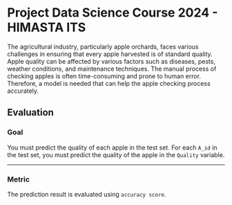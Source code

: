 # Project Data Science Course 2024 - HIMASTA ITS

The agricultural industry, particularly apple orchards, faces various challenges in ensuring that every apple harvested is of standard quality. Apple quality can be affected by various factors such as diseases, pests, weather conditions, and maintenance techniques. The manual process of checking apples is often time-consuming and prone to human error. Therefore, a model is needed that can help the apple checking process accurately.

## Evaluation
### Goal
You must predict the quality of each apple in the test set. For each `A_id` in the test set, you must predict the quality of the apple in the `Quality` variable.

---
### Metric
The prediction result is evaluated using `accuracy score`.

